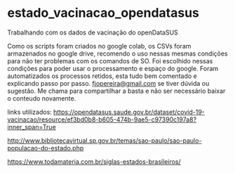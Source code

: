 # estado_vacinacao_opendatasus
Trabalhando com os dados de vacinação do openDataSUS

Como os scripts foram criados no google colab, os CSVs foram armazenados no google drive, recomendo o uso nessas mesmas condições para não ter problemas com os comandos de SO.
Foi escolhido nessas condições para poder usar o processamento e espaço do google.
Foram automatizados os processos retidos, esta tudo bem comentado e explicando passo por passo.
fjopereira@gmail.com se tiver dúvida ou sugestão.
Me chama para compartilhar a basta e não ser necessário baixar o conteudo novamente.


links utilizados:
https://opendatasus.saude.gov.br/dataset/covid-19-vacinacao/resource/ef3bd0b8-b605-474b-9ae5-c97390c197a8?inner_span=True


http://www.bibliotecavirtual.sp.gov.br/temas/sao-paulo/sao-paulo-populacao-do-estado.php


https://www.todamateria.com.br/siglas-estados-brasileiros/
